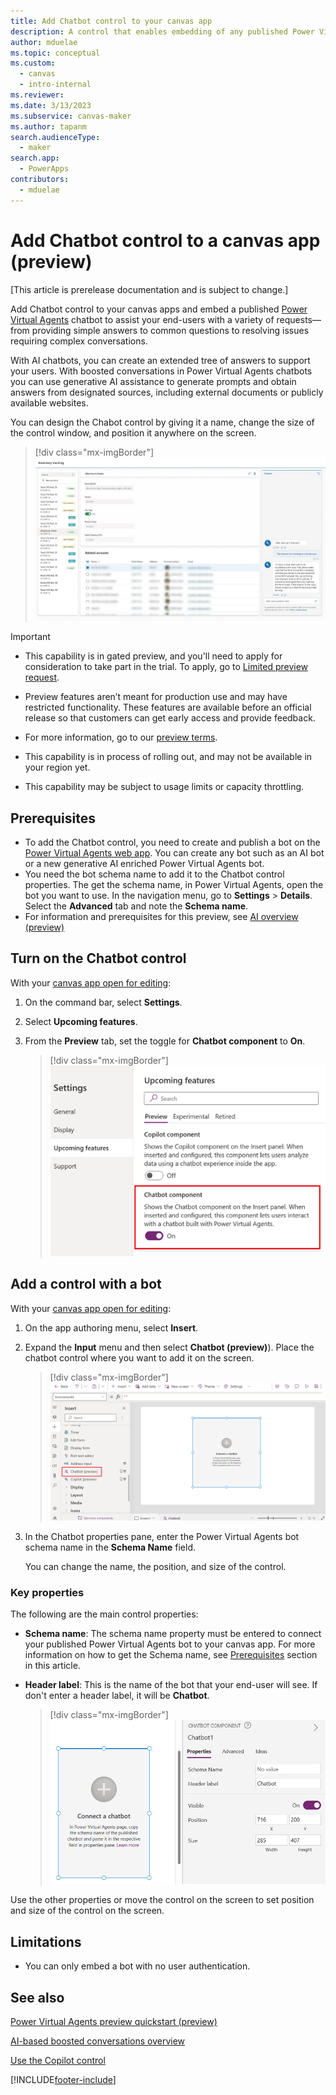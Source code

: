 ```yaml
---
title: Add Chatbot control to your canvas app
description: A control that enables embedding of any published Power Virtual Agent (PVA) bot into Power Apps for end-user.
author: mduelae
ms.topic: conceptual
ms.custom: 
  - canvas
  - intro-internal
ms.reviewer: 
ms.date: 3/13/2023
ms.subservice: canvas-maker
ms.author: tapanm
search.audienceType: 
  - maker
search.app: 
  - PowerApps
contributors:
  - mduelae
---
```


# Add Chatbot control to a canvas app (preview)

[This article is prerelease documentation and is subject to change.]

Add Chatbot control to your canvas apps and embed a published [Power Virtual Agents](/power-virtual-agents/fundamentals-what-is-power-virtual-agents) chatbot to assist your end-users with a variety of requests&mdash;from providing simple answers to common questions to resolving issues requiring complex conversations. 

With AI chatbots, you can create an extended tree of answers to support your users. With boosted conversations in Power Virtual Agents chatbots you can use generative AI assistance to generate prompts and obtain answers from designated sources, including external documents or publicly available websites.

You can design the Chabot control by giving it a name, change the size of the control window, and position it anywhere on the screen.

> [!div class="mx-imgBorder"]
> ![Sample Chabot control in a canvas app.](media/chatbot-control/ai-chatbot-control-1.png)


> [!IMPORTANT]
>
> - This capability is in gated preview, and you'll need to apply for consideration to take part in the trial. To apply, go to [Limited preview request](https://forms.office.com/Pages/ResponsePage.aspx?id=v4j5cvGGr0GRqy180BHbR2LogRPRiTJDo1Rd8KnmcFRUMzlLTDZVQlJKSzNIWkVCMzE0VDFYVzk2QS4u).
>
> - Preview features aren’t meant for production use and may have restricted functionality. These features are available before an official release so that customers can get early access and provide feedback.
>
> - For more information, go to our [preview terms](https://go.microsoft.com/fwlink/?linkid=2189520).
>
> - This capability is in process of rolling out, and may not be available in your region yet.
>
> - This capability  may be subject to usage limits or capacity throttling.


## Prerequisites 

- To add the Chatbot control, you need to create and publish a bot on the [Power Virtual Agents web app](/power-virtual-agents/fundamentals-what-is-power-virtual-agents-portal).  You can create any bot such as an AI bot or a new generative AI enriched Power Virtual Agents bot.
- You need the bot schema name to add it to the Chatbot control properties. The get the schema name, in Power Virtual Agents, open the bot you want to use. In the navigation menu, go to **Settings** > **Details**. Select the **Advanced** tab and note the **Schema name**.
- For information and prerequisites for this preview, see [AI overview (preview)](ai-overview.md)


## Turn on the Chatbot control

With your [canvas app open for editing](edit-app.md):

1. On the command bar, select **Settings**.
2. Select **Upcoming features**.
3. From the **Preview** tab, set the toggle for **Chatbot component** to **On**.

   > [!div class="mx-imgBorder"]
   > ![Turn on Chatbot control.](media/chatbot-control/ai-chatbot-control-2.png)

## Add a control with a bot

With your [canvas app open for editing](edit-app.md):

1. On the app authoring menu, select **Insert**.
2. Expand the **Input** menu and then select **Chatbot (preview)**). Place the chatbot control where you want to add it on the screen. 

   > [!div class="mx-imgBorder"]
   > ![Add the Chatbot control.](media/chatbot-control/ai-chatbot-control-3.png)

2. In the Chatbot properties pane, enter the Power Virtual Agents bot schema name in the **Schema Name** field.

    You can change the name, the position, and size of the control.

### Key properties 

The following are the main control properties: 

- **Schema name**:  The schema name property must be entered to connect your published Power Virtual Agents bot to your canvas app. For more information on how to get the Schema name, see [Prerequisites](add-ai-chatbot.md#prerequisites) section in this article.

- **Header label**: This is the name of the bot that your end-user will see. If don't enter a header label, it will be **Chatbot**.

  > [!div class="mx-imgBorder"]
  > ![Add schema name.](media/chatbot-control/ai-chatbot-control-4.png)

Use the other properties or move the control on the screen to set position and size of the control on the screen. 

## Limitations

- You can only embed a bot with no user authentication.

## See also

[Power Virtual Agents preview quickstart (preview)](/power-virtual-agents/preview/quickstart)

[AI-based boosted conversations overview](/power-virtual-agents/nlu-gpt-overview)

[Use the Copilot control](add-ai-copilot.md)


[!INCLUDE[footer-include](../../includes/footer-banner.md)]
